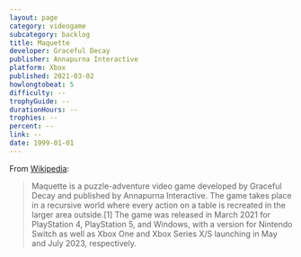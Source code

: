```yaml
---
layout: page
category: videogame
subcategory: backlog
title: Maquette
developer: Graceful Decay
publisher: Annapurna Interactive
platform: Xbox
published: 2021-03-02
howlongtobeat: 5
difficulty: --
trophyGuide: --
durationHours: --
trophies: --
percent: --
link: --
date: 1999-01-01
---
```


From [Wikipedia](https://en.wikipedia.org/wiki/Maquette_(video_game)):

> Maquette is a puzzle-adventure video game developed by Graceful Decay and published by Annapurna Interactive. The game takes place in a recursive world where every action on a table is recreated in the larger area outside.[1] The game was released in March 2021 for PlayStation 4, PlayStation 5, and Windows, with a version for Nintendo Switch as well as Xbox One and Xbox Series X/S launching in May and July 2023, respectively.
